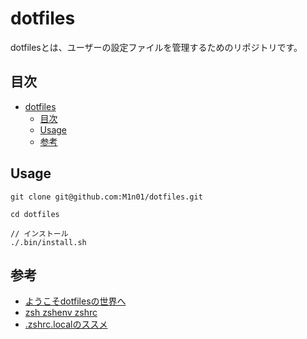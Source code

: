 # dotfiles
dotfilesとは、ユーザーの設定ファイルを管理するためのリポジトリです。

## 目次

- [dotfiles](#dotfiles)
	- [目次](#目次)
	- [Usage](#usage)
	- [参考](#参考)

## Usage
```
git clone git@github.com:M1n01/dotfiles.git

cd dotfiles

// インストール
./.bin/install.sh
```

## 参考
- [ようこそdotfilesの世界へ](https://qiita.com/yutkat/items/c6c7584d9795799ee164)
- [zsh zshenv zshrc](https://qiita.com/shiro_usagi/items/09837eccb44c840942f1)
- [.zshrc.localのススメ](https://qiita.com/awakia/items/1d5cd440ce58ef4fb8ae)
